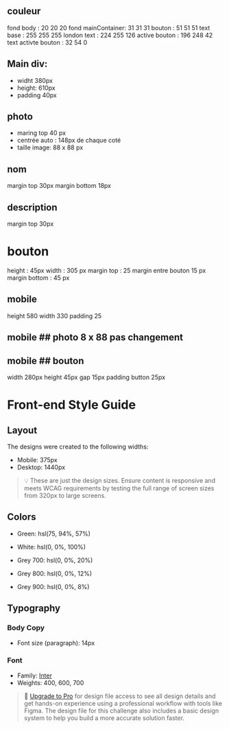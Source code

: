 ## couleur
fond body : 20 20 20
fond mainContainer: 31 31 31
bouton : 51 51 51
text base : 255 255 255
london text : 224 255 126
active bouton : 196 248 42
text activte bouton : 32 54 0

## Main div:
- widht 380px
- height: 610px
- padding 40px

## photo
- maring top 40 px
- centrée auto : 148px de chaque coté
- taille image: 88 x 88 px

## nom
margin top 30px
margin bottom 18px

## description
margin top 30px


# bouton
height : 45px
width : 305 px
margin top : 25
margin entre bouton 15 px
margin bottom : 45 px

## mobile
height 580
width 330
padding 25

 ## mobile ## photo 8 x 88 pas changement

## mobile ## bouton
width 280px
height 45px
gap 15px
padding button 25px


# Front-end Style Guide

## Layout

The designs were created to the following widths:

- Mobile: 375px
- Desktop: 1440px

> 💡 These are just the design sizes. Ensure content is responsive and meets WCAG requirements by testing the full range of screen sizes from 320px to large screens.

## Colors

- Green: hsl(75, 94%, 57%)

- White: hsl(0, 0%, 100%)

- Grey 700: hsl(0, 0%, 20%)
- Grey 800: hsl(0, 0%, 12%)
- Grey 900: hsl(0, 0%, 8%)

## Typography

### Body Copy

- Font size (paragraph): 14px

### Font

- Family: [Inter](https://fonts.google.com/specimen/Inter)
- Weights: 400, 600, 700

> 💎 [Upgrade to Pro](https://www.frontendmentor.io/pro?ref=style-guide) for design file access to see all design details and get hands-on experience using a professional workflow with tools like Figma. The design file for this challenge also includes a basic design system to help you build a more accurate solution faster.